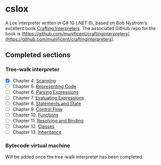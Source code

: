 # cslox
A Lox interpreter written in C# 10 (.NET 6), based on Bob Nystrom's excellent book [Crafting Interpreters](http://craftinginterpreters.com/). The associated GitHub repo for the book is [https://github.com/munificent/craftinginterpreters](https://github.com/munificent/craftinginterpreters).

## Completed sections

### Tree-walk interpreter

- [x] Chapter 4. [Scanning](http://craftinginterpreters.com/scanning.html)
- [ ] Chapter 5. [Representing Code](http://craftinginterpreters.com/representing-code.html)
- [ ] Chapter 6. [Parsing Expressions](http://craftinginterpreters.com/parsing-expressions.html)
- [ ] Chapter 7. [Evaluating Expressions](http://craftinginterpreters.com/evaluating-expressions.html)
- [ ] Chapter 8. [Statements and State](http://craftinginterpreters.com/statements-and-state.html)
- [ ] Chapter 9. [Control Flow](http://craftinginterpreters.com/control-flow.html)
- [ ] Chapter 10. [Functions](http://craftinginterpreters.com/functions.html)
- [ ] Chapter 11. [Resolving and Binding](http://craftinginterpreters.com/resolving-and-binding.html)
- [ ] Chapter 12. [Classes](http://craftinginterpreters.com/classes.html)
- [ ] Chapter 13. [Inheritance](http://craftinginterpreters.com/inheritance.html)

### Bytecode virtual machine

Will be added once the tree-walk interpreter has been completed.
